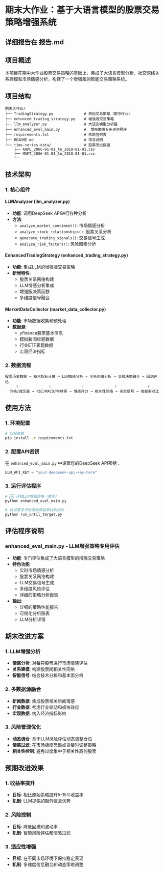 # 期末大作业：基于大语言模型的股票交易策略增强系统
## 详细报告在   报告.md 
## 项目概述

本项目在期中大作业股票交易策略的基础上，集成了大语言模型分析、社交网络关系建模和市场情感分析，构建了一个增强版的智能交易策略系统。

## 项目结构

```
期末大作业/
├── TradingStrategy.py              # 原始交易策略（期中作业）
├── enhanced_trading_strategy.py    # 增强版交易策略
├── llm_analyzer.py                 # 大语言模型分析器
├── enhanced_eval_main.py           #  增强策略专用评估程序
├── requirements.txt                # 依赖包列表
├── README.md                       # 项目说明
└── time-series-data/               # 股票历史数据
    ├── AAPL_2006-01-01_to_2018-01-01.csv
    ├── MSFT_2006-01-01_to_2018-01-01.csv
    └── ...
```

## 技术架构

### 1. 核心组件

#### LLMAnalyzer (llm_analyzer.py)

- **功能**: 调用DeepSeek API进行各种分析
- **方法**:
  - `analyze_market_sentiment()`: 市场情感分析
  - `analyze_stock_relationships()`: 股票关系分析
  - `generate_trading_signals()`: 交易信号生成
  - `analyze_risk_factors()`: 风险因素分析

#### EnhancedTradingStrategy (enhanced_trading_strategy.py)

- **功能**: 集成LLM的增强版交易策略
- **新增特性**:
  - 股票关系网络构建
  - LLM情感分析集成
  - 增强版决策函数
  - 多维度信号融合

#### MarketDataCollector (market_data_collector.py)

- **功能**: 市场数据收集和预处理
- **数据源**:
  - yfinance股票基本信息
  - 模拟新闻标题数据
  - 行业ETF表现数据
  - 宏观经济指标

### 2. 数据流程

```
股票历史数据 → 技术指标计算 → LLM情感分析 → 关系网络分析 → 交易决策融合 → 回测评估
     ↓              ↓              ↓              ↓              ↓
  价格/成交量 → RSI/MACD/布林带 → 情感评分 → 相关性网络 → 买卖信号 → 收益率对比
```

## 使用方法

### 1. 环境配置

```bash
# 安装依赖
pip install -r requirements.txt

```

### 2. 配置API密钥

在 `enhanced_eval_main.py` 中设置您的DeepSeek API密钥：

```python
LLM_API_KEY = "your-deepseek-api-key-here"
```

### 3. 运行评估程序

```bash
# 🆕 评估LLM增强策略（推荐）
python enhanced_eval_main.py

# 自动重复评估直到收益率达到目标
python run_until_target.py

```

## 评估程序说明

### enhanced_eval_main.py - LLM增强策略专用评估

- **功能**: 专门评估集成了大语言模型的增强交易策略
- **特色功能**:
  - 实时市场情感分析
  - 股票关系网络构建
  - LLM交易信号生成
  - 多维度风险评估
  - 详细的策略分析报告
- **输出**: 
  - 详细的策略性能报告
  - 可视化分析图表
  - LLM分析详情

## 期末改进方案

### 1. LLM增强分析

- **情感分析**: 对每只股票进行市场情感评估
- **关系建模**: 构建股票间相关性网络
- **智能信号**: 结合技术分析和基本面分析

### 2. 多数据源融合

- **新闻数据**: 集成股票相关新闻情感
- **行业数据**: 考虑行业轮动和板块效应
- **宏观数据**: 纳入经济指标影响

### 3. 风险管理优化

- **动态调仓**: 基于LLM风险评估动态调整仓位
- **情感过滤**: 在市场极度恐慌或贪婪时调整策略
- **相关性控制**: 避免过度集中于相关性高的股票

## 预期改进效果

### 1. 收益率提升

- **目标**: 相比原始策略提升5-15%收益率
- **机制**: LLM提供的额外信息优势

### 2. 风险控制

- **目标**: 降低回撤和波动率
- **机制**: 智能风险评估和情感过滤

### 3. 适应性增强

- **目标**: 在不同市场环境下保持稳定表现
- **机制**: 多维度信息融合和动态策略调整



